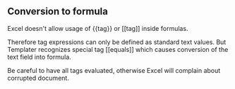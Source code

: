 ## Conversion to formula

Excel doesn't allow usage of {{tag}} or [[tag]] inside formulas.

Therefore tag expressions can only be defined as standard text values.
But Templater recognizes special tag [[equals]] which causes conversion of the text field into formula.

Be careful to have all tags evaluated, otherwise Excel will complain about corrupted document.